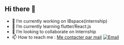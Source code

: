 ## Hi there 👋


- 🔭 I’m currently working on IBspace(internship)
- 🌱 I’m currently learning flutter/React.js
- 👯 I’m looking to collaborate on Internship
- 📫 How to reach me : [Me contacter par mail](mailto:ms5878695@gmail.com)
  [![Email](https://img.icons8.com/ios-glyph)](mailto:ms5878695@gmail.com)




